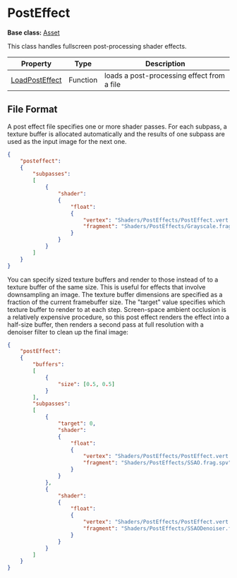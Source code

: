 # PostEffect

**Base class:** [Asset](Asset.md)

This class handles fullscreen post-processing shader effects.

| Property | Type | Description |
|---|---|---|
| [LoadPostEffect](LoadPostEffect.md) | Function | loads a post-processing effect from a file |

## File Format

A post effect file specifies one or more shader passes. For each subpass, a texture buffer is allocated automatically and the results of one subpass are used as the input image for the next one.

```json
{
    "posteffect":
    {
        "subpasses":
        [
            {
                "shader":
                {
                    "float":
                    {
                        "vertex": "Shaders/PostEffects/PostEffect.vert.spv",
                        "fragment": "Shaders/PostEffects/Grayscale.frag.spv"
                    }
                }
            }
        ]
    }
}
```

You can specify sized texture buffers and render to those instead of to a texture buffer of the same size. This is useful for effects that involve downsampling an image. The texture buffer dimensions are specified as a fraction of the current framebuffer size. The "target" value specifies which texture buffer to render to at each step. Screen-space ambient occlusion is a relatively expensive procedure, so this post effect renders the effect into a half-size buffer, then renders a second pass at full resolution with a denoiser filter to clean up the final image:

```json
{
    "postEffect":
    {
        "buffers":
        [
            {
                "size": [0.5, 0.5]
            }         
        ],
        "subpasses":
        [
            {
                "target": 0,
                "shader":
                {
                    "float":
                    {
                        "vertex": "Shaders/PostEffects/PostEffect.vert.spv",
                        "fragment": "Shaders/PostEffects/SSAO.frag.spv"
                    }
                }
            },
            {
                "shader":
                {
                    "float":
                    {
                        "vertex": "Shaders/PostEffects/PostEffect.vert.spv",
                        "fragment": "Shaders/PostEffects/SSAODenoiser.frag.spv"
                    }
                }
            }                            
        ]
    }
}
```